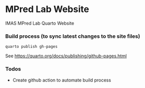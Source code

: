 # MPred Lab Website

IMAS MPred Lab Quarto Website

### Build process (to sync latest changes to the site files)

```         
quarto publish gh-pages
```

See <https://quarto.org/docs/publishing/github-pages.html>

### Todos

-   Create github action to automate build process
